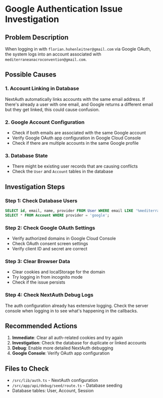 # Google Authentication Issue Investigation

## Problem Description
When logging in with `florian.hohenleitner@gmail.com` via Google OAuth, the system logs into an account associated with `mediterraneanacroconvention@gmail.com`.

## Possible Causes

### 1. Account Linking in Database
NextAuth automatically links accounts with the same email address. If there's already a user with one email, and Google returns a different email but they get linked, this could cause confusion.

### 2. Google Account Configuration
- Check if both emails are associated with the same Google account
- Verify Google OAuth app configuration in Google Cloud Console
- Check if there are multiple accounts in the same Google profile

### 3. Database State
- There might be existing user records that are causing conflicts
- Check the `User` and `Account` tables in the database

## Investigation Steps

### Step 1: Check Database Users
```sql
SELECT id, email, name, provider FROM User WHERE email LIKE '%mediterranean%' OR email LIKE '%florian%';
SELECT * FROM Account WHERE provider = 'google';
```

### Step 2: Check Google OAuth Settings
- Verify authorized domains in Google Cloud Console
- Check OAuth consent screen settings
- Verify client ID and secret are correct

### Step 3: Clear Browser Data
- Clear cookies and localStorage for the domain
- Try logging in from incognito mode
- Check if the issue persists

### Step 4: Check NextAuth Debug Logs
The auth configuration already has extensive logging. Check the server console when logging in to see what's happening in the callbacks.

## Recommended Actions

1. **Immediate**: Clear all auth-related cookies and try again
2. **Investigation**: Check the database for duplicate or linked accounts
3. **Debug**: Enable more detailed NextAuth debugging
4. **Google Console**: Verify OAuth app configuration

## Files to Check
- `/src/lib/auth.ts` - NextAuth configuration
- `/src/app/api/debug/seed/route.ts` - Database seeding
- Database tables: User, Account, Session